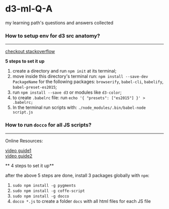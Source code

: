 # d3-ml-Q-A
my learning path's questions and answers collected

### How to setup env for d3 src anatomy?
-------------------
[checkout stackoverflow](http://stackoverflow.com/questions/38225993/how-to-setup-node-environment-to-run-es6-codes-involving-syntax-like-import)

**5 steps to set it up**

1. create a directory and run `npm init` at its terminal;
2. move inside this directory's terminal run:
     `npm install --save-dev PackageName`
   for the following packages:
     `browserify`, `babel-cli`, `babelify`, `babel-preset-es2015`;
3. run `npm install --save d3` or modules like `d3-color`;
4. to create `.babelrc` file:
    run `echo '{ "presets": ["es2015"] }' > .babelrc;`
5. In the terminal run scripts with:
    `./node_modules/.bin/babel-node script.js`



### How to run `docco` for all JS scripts?
-------------------
Online Resources:    

[video guide1](https://www.youtube.com/watch?v=1BEidZzIWjM)      
[video guide2](https://vimeo.com/91118854)   

** 4 steps to set it up**    

after the above 5 steps are done, install 3 packages globally with `npm`:    


1. `sudo npm install -g pygments`
2. `sudo npm install -g coffe-script`
3. `sudo npm install -g docco`
4. `docco *.js` to create a folder `docs` with all html files for each JS file
